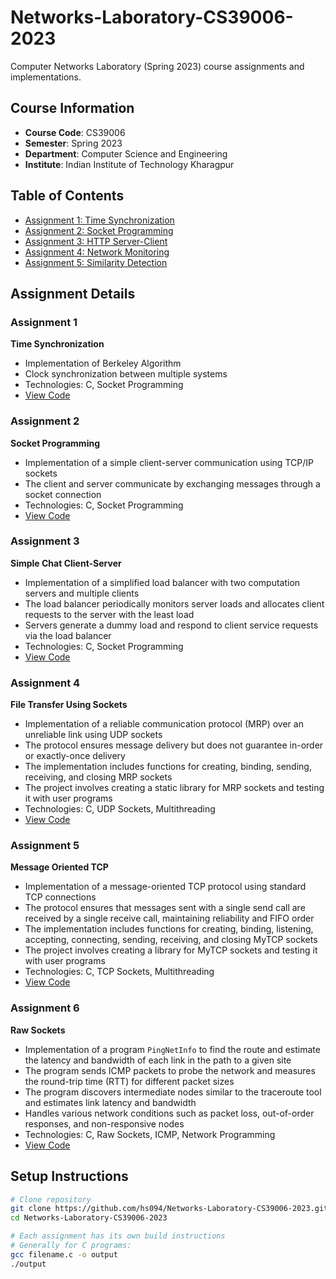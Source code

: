 # Networks-Laboratory-CS39006-2023

Computer Networks Laboratory (Spring 2023) course assignments and implementations.

## Course Information
- **Course Code**: CS39006
- **Semester**: Spring 2023
- **Department**: Computer Science and Engineering
- **Institute**: Indian Institute of Technology Kharagpur

## Table of Contents
- [Assignment 1: Time Synchronization](#assignment-1)
- [Assignment 2: Socket Programming](#assignment-2)
- [Assignment 3: HTTP Server-Client](#assignment-3)
- [Assignment 4: Network Monitoring](#assignment-4)
- [Assignment 5: Similarity Detection](#assignment-5)

## Assignment Details

### Assignment 1
**Time Synchronization**
- Implementation of Berkeley Algorithm
- Clock synchronization between multiple systems
- Technologies: C, Socket Programming
- [View Code](./Assignment%201/)

### Assignment 2
**Socket Programming**

- Implementation of a simple client-server communication using TCP/IP sockets
- The client and server communicate by exchanging messages through a socket connection
- Technologies: C, Socket Programming
- [View Code](./Assignment%202/)

### Assignment 3
**Simple Chat Client-Server**
- Implementation of a simplified load balancer with two computation servers and multiple clients
- The load balancer periodically monitors server loads and allocates client requests to the server with the least load
- Servers generate a dummy load and respond to client service requests via the load balancer
- Technologies: C, Socket Programming
- [View Code](./Assignment%203/)

### Assignment 4
**File Transfer Using Sockets**
- Implementation of a reliable communication protocol (MRP) over an unreliable link using UDP sockets
- The protocol ensures message delivery but does not guarantee in-order or exactly-once delivery
- The implementation includes functions for creating, binding, sending, receiving, and closing MRP sockets
- The project involves creating a static library for MRP sockets and testing it with user programs
- Technologies: C, UDP Sockets, Multithreading
- [View Code](./Assignment%204/)

### Assignment 5
**Message Oriented TCP**
- Implementation of a message-oriented TCP protocol using standard TCP connections
- The protocol ensures that messages sent with a single send call are received by a single receive call, maintaining reliability and FIFO order
- The implementation includes functions for creating, binding, listening, accepting, connecting, sending, receiving, and closing MyTCP sockets
- The project involves creating a library for MyTCP sockets and testing it with user programs
- Technologies: C, TCP Sockets, Multithreading
- [View Code](./Assignment%205/)

### Assignment 6
**Raw Sockets**
- Implementation of a program `PingNetInfo` to find the route and estimate the latency and bandwidth of each link in the path to a given site
- The program sends ICMP packets to probe the network and measures the round-trip time (RTT) for different packet sizes
- The program discovers intermediate nodes similar to the traceroute tool and estimates link latency and bandwidth
- Handles various network conditions such as packet loss, out-of-order responses, and non-responsive nodes
- Technologies: C, Raw Sockets, ICMP, Network Programming
- [View Code](./Assignment%206/)

## Setup Instructions
```bash
# Clone repository
git clone https://github.com/hs094/Networks-Laboratory-CS39006-2023.git
cd Networks-Laboratory-CS39006-2023

# Each assignment has its own build instructions
# Generally for C programs:
gcc filename.c -o output
./output